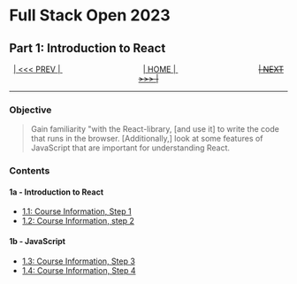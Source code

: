 # Full Stack Open 2023

## Part 1: Introduction to React

<p align="center">
    <a href="../part_0/README.md"> | &lt;&lt;&lt; PREV | </a>
    &nbsp;&nbsp;&nbsp;&nbsp;&nbsp;&nbsp;&nbsp;&nbsp;&nbsp;&nbsp;&nbsp;&nbsp;&nbsp;&nbsp;&nbsp;&nbsp;&nbsp;&nbsp;&nbsp;&nbsp;&nbsp;&nbsp;&nbsp;&nbsp;&nbsp;&nbsp;&nbsp;&nbsp;&nbsp;&nbsp;&nbsp;&nbsp;&nbsp;&nbsp;&nbsp;&nbsp;
    <a href="../README.md"> | HOME | </a>
    &nbsp;&nbsp;&nbsp;&nbsp;&nbsp;&nbsp;&nbsp;&nbsp;&nbsp;&nbsp;&nbsp;&nbsp;&nbsp;&nbsp;&nbsp;&nbsp;&nbsp;&nbsp;&nbsp;&nbsp;&nbsp;&nbsp;&nbsp;&nbsp;&nbsp;&nbsp;&nbsp;&nbsp;&nbsp;&nbsp;&nbsp;&nbsp;&nbsp;&nbsp;&nbsp;&nbsp;
    <s><a href="#"> | NEXT &gt;&gt;&gt; | </a></s>
</p>

---

### Objective

>   Gain familiarity "with the React-library, [and use it] to write the code that runs in the browser. [Additionally,] look at some features of JavaScript that are important for understanding React.

### Contents

#### 1a - Introduction to React

* [1.1: Course Information, Step 1](./1a_intro_to_react/1.1-course_info_step1.md)
* [1.2: Course Information, step 2](./1a_intro_to_react/1.2-course_info_step2.md)

#### 1b - JavaScript

* [1.3: Course Information, Step 3](./1b_javascript/1.3-course_info_step3.md)
* [1.4: Course Information, Step 4](./1b_javascript/1.4-course_info_step4.md)